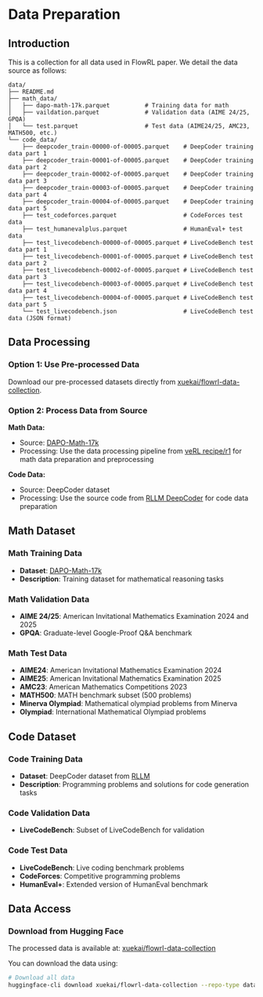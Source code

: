 # Data Preparation

## Introduction

This is a collection for all data used in FlowRL paper. We detail the data source as follows:

```text
data/
├── README.md
├── math_data/
│   ├── dapo-math-17k.parquet          # Training data for math
│   ├── vaildation.parquet             # Validation data (AIME 24/25, GPQA)
│   └── test.parquet                   # Test data (AIME24/25, AMC23, MATH500, etc.)
└── code_data/
    ├── deepcoder_train-00000-of-00005.parquet    # DeepCoder training data part 1
    ├── deepcoder_train-00001-of-00005.parquet    # DeepCoder training data part 2
    ├── deepcoder_train-00002-of-00005.parquet    # DeepCoder training data part 3
    ├── deepcoder_train-00003-of-00005.parquet    # DeepCoder training data part 4
    ├── deepcoder_train-00004-of-00005.parquet    # DeepCoder training data part 5
    ├── test_codeforces.parquet                   # CodeForces test data
    ├── test_humanevalplus.parquet                # HumanEval+ test data
    ├── test_livecodebench-00000-of-00005.parquet # LiveCodeBench test data part 1
    ├── test_livecodebench-00001-of-00005.parquet # LiveCodeBench test data part 2
    ├── test_livecodebench-00002-of-00005.parquet # LiveCodeBench test data part 3
    ├── test_livecodebench-00003-of-00005.parquet # LiveCodeBench test data part 4
    ├── test_livecodebench-00004-of-00005.parquet # LiveCodeBench test data part 5
    └── test_livecodebench.json                   # LiveCodeBench test data (JSON format)
```

## Data Processing

### Option 1: Use Pre-processed Data

Download our pre-processed datasets directly from [xuekai/flowrl-data-collection](https://huggingface.co/datasets/xuekai/flowrl-data-collection).

### Option 2: Process Data from Source

**Math Data:**
- Source: [DAPO-Math-17k](https://huggingface.co/datasets/BytedTsinghua-SIA/DAPO-Math-17k)
- Processing: Use the data processing pipeline from [veRL recipe/r1](https://github.com/volcengine/verl/tree/main/recipe/r1) for math data preparation and preprocessing

**Code Data:**
- Source: DeepCoder dataset
- Processing: Use the source code from [RLLM DeepCoder](https://github.com/agentica-project/rllm/tree/deepcoder#data) for code data preparation

## Math Dataset

### Math Training Data

- **Dataset**: [DAPO-Math-17k](https://huggingface.co/datasets/BytedTsinghua-SIA/DAPO-Math-17k)
- **Description**: Training dataset for mathematical reasoning tasks

### Math Validation Data

- **AIME 24/25**: American Invitational Mathematics Examination 2024 and 2025
- **GPQA**: Graduate-level Google-Proof Q&A benchmark

### Math Test Data

- **AIME24**: American Invitational Mathematics Examination 2024
- **AIME25**: American Invitational Mathematics Examination 2025
- **AMC23**: American Mathematics Competitions 2023
- **MATH500**: MATH benchmark subset (500 problems)
- **Minerva Olympiad**: Mathematical olympiad problems from Minerva
- **Olympiad**: International Mathematical Olympiad problems

## Code Dataset

### Code Training Data

- **Dataset**: DeepCoder dataset from [RLLM](https://github.com/agentica-project/rllm/tree/deepcoder)
- **Description**: Programming problems and solutions for code generation tasks

### Code Validation Data

- **LiveCodeBench**: Subset of LiveCodeBench for validation

### Code Test Data

- **LiveCodeBench**: Live coding benchmark problems
- **CodeForces**: Competitive programming problems
- **HumanEval+**: Extended version of HumanEval benchmark

## Data Access

### Download from Hugging Face

The processed data is available at: [xuekai/flowrl-data-collection](https://huggingface.co/datasets/xuekai/flowrl-data-collection)

You can download the data using:

```bash
# Download all data
huggingface-cli download xuekai/flowrl-data-collection --repo-type dataset --local-dir ./data
```

